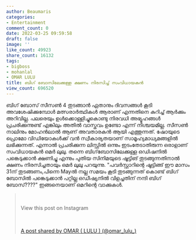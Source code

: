 ```yaml
---
author: Beaumaris
categories:
- Entertainment
comment_count: 0
date: 2022-03-25 09:59:58
draft: false
image: ''
like_count: 49923
share_count: 16132
tags:
- bigboss
- mohanlal
- OMAR LULU
title: ബിഗ് ബോസിലേക്കുള്ള ക്ഷണം നിരസിച്ച് സംവിധായകൻ
view_count: 696520
---
```


ബിഗ് ബോസ് സീസൺ 4 തുടങ്ങാൻ ഏതാനും ദിവസങ്ങൾ കൂടി അവശേഷിക്കുമ്പോൾ മത്സരാർത്ഥികൾ ആരാണ് എന്നതിനെ കുറിച്ച് ആർക്കും അറിവില്ല. പലരെയും ഉൾക്കൊള്ളിച്ചുകൊണ്ടു നിരവധി അഭ്യൂഹങ്ങൾ പ്രചരിക്കുന്നുണ്ട് എങ്കിലും അതിൽ വാസ്തവം ഉണ്ടോ എന്ന് നിശ്ചയമില്ല. സീസൺ നാലിനും മോഹൻലാൽ ആണ് അവതാരകൻ ആയി എത്തുന്നത്. ഷോയുടെ പ്രൊമോ വിഡിയോകൾക്ക് വൻ സ്വീകാര്യതയാണ് സാമൂഹ്യമാധ്യമങ്ങളിൽ ലഭിക്കുന്നത്. എന്നാൽ പ്രചരിക്കുന്ന ലിസ്റ്റിൽ ഒന്നും ഇടംതേടാതിരുന്ന ഒരാളാണ് സംവിധായകൻ ഒമർ ലുലു. തന്നെ ബിഗ്‌ബോസിലേക്കുള്ള ഒഡിഷനിൽ പങ്കെടുക്കാൻ ക്ഷണിച്ചു എന്നും പുതിയ സിനിമയുടെ ഷൂട്ടിങ് തുടങ്ങുന്നതിനാൽ ക്ഷണം നിരസിച്ചതായും ഒമർ ലുലു പറയുന്നു. "പവർസ്റ്റാറിന്റെ ഷൂട്ടിങ്ങ് ഈ മാസം 31ന് തുടങ്ങണം,പിന്നെ Mayൽ നല്ല സമയം കൂടി തുടങ്ങുന്നത് കൊണ്ട്‌ ബിഗ് ബോസിൽ പങ്കെടുക്കാന്‍ പറ്റില്ല ഒഡീഷ്യനിൽ വിളച്ചതിന് നന്ദി ബിഗ് ബോസ്????" ഇങ്ങനെയാണ് ഒമറിന്റെ വാക്കുകൾ. 

> &nbsp; 
> 
> View this post on Instagram
> 
> &nbsp; 
> 
> [A post shared by OMAR ( LULU ) (@omar_lulu_)](https://www.instagram.com/p/Cbg9DQ1B7Mf/?utm_source=ig_embed&utm_campaign=loading)